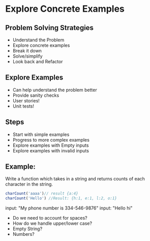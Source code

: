 # Explore Concrete Examples
## Problem Solving Strategies
- Understand the Problem
- Explore concrete examples
- Break it down
- Solve/simplify
- Look back and Refactor

## Explore Examples
- Can help understand the problem better
- Provide sanity checks
- User stories!
- Unit tests!

## Steps
- Start with simple examples
- Progress to more complex examples
- Explore examples with Empty inputs
- Explore examples with invalid inputs

## Example:
Write a function which takes in a string and returns counts of each character in the string.
```js
charCount('aaaa')// result {a:4}
charCount('Hello') //Result: {h:1, e:1, l:2, o:1}
```
input: "My phone number is 334-546-9876"
input: "Hello hi"

- Do we need to account for spaces?
- How do we handle upper/lower case?
- Empty String?
- Numbers?
